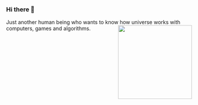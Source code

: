 ### Hi there 👋

Just another human being who wants to know how universe works with computers, games and algorithms.
<img align='right' src='https://media.giphy.com/media/bcKmIWkUMCjVm/giphy.gif' width='200"'>

<!--
**nikunj3011/nikunj3011** is a ✨ _special_ ✨ repository because its `README.md` (this file) appears on your GitHub profile.

Here are some ideas to get you started:

- 🔭 I’m currently working on ...
- 🌱 I’m currently learning ...
- 👯 I’m looking to collaborate on ...
- 🤔 I’m looking for help with ...
- 💬 Ask me about ...
- 📫 How to reach me: ...
- 😄 Pronouns: ...
- ⚡ Fun fact: ...
-->
